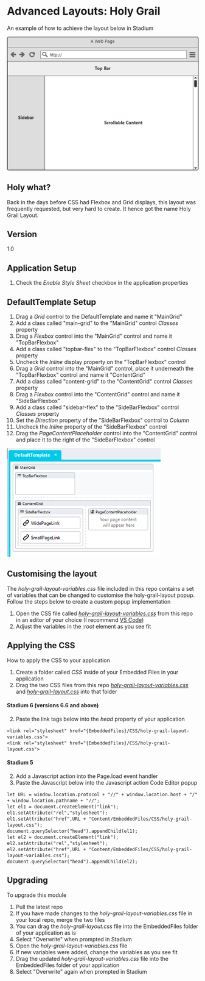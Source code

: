 # Advanced Layouts: Holy Grail
An example of how to achieve the layout below in Stadium

![](images/holy-grail-layout.png)

## Holy what?
Back in the days before CSS had Flexbox and Grid displays, this layout was frequently requested, but very hard to create. It hence got the name Holy Grail Layout. 

## Version
1.0

## Application Setup
1. Check the *Enable Style Sheet* checkbox in the application properties

## DefaultTemplate Setup
1. Drag a *Grid* control to the DefaultTemplate and name it "MainGrid"
2. Add a class called "main-grid" to the "MainGrid" control *Classes* property 
4. Drag a *Flexbox* control into the "MainGrid" control and name it "TopBarFlexbox"
5. Add a class called "topbar-flex" to the "TopBarFlexbox" control *Classes* property 
6. Uncheck the *Inline* display property on the "TopBarFlexbox" control
7. Drag a *Grid* control into the "MainGrid" control, place it underneath the "TopBarFlexbox" control and name it "ContentGrid"
8. Add a class called "content-grid" to the "ContentGrid" control *Classes* property 
9. Drag a *Flexbox* control into the "ContentGrid" control and name it "SideBarFlexbox"
10. Add a class called "sidebar-flex" to the "SideBarFlexbox" control *Classes* property 
11. Set the *Direction* property of the "SideBarFlexbox" control to *Column*
12. Uncheck the *Inline* property of the "SideBarFlexbox" control
13. Drag the *PageContentPlaceholder* control into the "ContentGrid" control and place it to the right of the "SideBarFlexbox" control

![](images/default-template-designer-view.png)

## Customising the layout
The *holy-grail-layout-variables.css* file included in this repo contains a set of variables that can be changed to customise the holy-grail-layout popup. Follow the steps below to create a custom popup implementation 
1. Open the CSS file called [*holy-grail-layout-variables.css*](holy-grail-layout-variables.css) from this repo in an editor of your choice (I recommend [VS Code](https://code.visualstudio.com/))
2. Adjust the variables in the *:root* element as you see fit

## Applying the CSS
How to apply the CSS to your application
1. Create a folder called *CSS* inside of your Embedded Files in your application
2. Drag the two CSS files from this repo [*holy-grail-layout-variables.css*](holy-grail-layout-variables.css) and [*holy-grail-layout.css*](holy-grail-layout.css) into that folder

#### Stadium 6 (versions 6.6 and above)
2. Paste the link tags below into the *head* property of your application
```
<link rel="stylesheet" href="{EmbeddedFiles}/CSS/holy-grail-layout-variables.css">
<link rel="stylesheet" href="{EmbeddedFiles}/CSS/holy-grail-layout.css">
``` 

#### Stadium 5
2. Add a Javascript action into the Page.load event handler 
3. Paste the Javascript below into the Javascript action Code Editor popup
```
let URL = window.location.protocol + "//" + window.location.host + "/" + window.location.pathname + "//";
let el1 = document.createElement("link");
el1.setAttribute("rel","stylesheet");
el1.setAttribute("href",URL + "Content/EmbeddedFiles/CSS/holy-grail-layout.css");
document.querySelector("head").appendChild(el1);
let el2 = document.createElement("link");
el2.setAttribute("rel","stylesheet");
el2.setAttribute("href",URL + "Content/EmbeddedFiles/CSS/holy-grail-layout-variables.css");
document.querySelector("head").appendChild(el2);
``` 

## Upgrading
To upgrade this module
1. Pull the latest repo
2. If you have made changes to the *holy-grail-layout-variables.css* file in your local repo, merge the two files
3. You can drag the *holy-grail-layout.css* file into the EmbeddedFiles folder of your application as is
4. Select "Overwrite" when prompted in Stadium
5. Open the *holy-grail-layout-variables.css* file 
6. If new variables were added, change the variables as you see fit 
7. Drag the updated *holy-grail-layout-variables.css* file into the EmbeddedFiles folder of your application
8. Select "Overwrite" again when prompted in Stadium